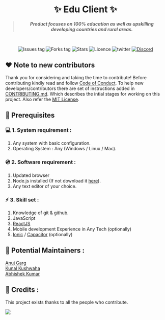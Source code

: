 <h1 align="center">
    ✨ Edu Client ✨
</h1>

<blockquote align="center"> <b><i>
    Product focuses on 100% education as well as upskilling developing countries and rural areas.</i></b>
</blockquote>

<br/>

<div align="center">

![Issues tag](https://img.shields.io/github/issues/codeforcauseorg/edu-client)
![Forks tag](https://img.shields.io/github/forks/codeforcauseorg/edu-client)
![Stars](https://img.shields.io/github/stars/codeforcauseorg/edu-client?style=social)
![Licence](https://img.shields.io/github/license/codeforcauseorg/edu-client)
![twitter](https://img.shields.io/twitter/follow/codeforcauseIn?style=social)
[![Discord](https://img.shields.io/discord/717102560909197493.svg?label=&logo=discord&logoColor=ffffff&color=7389D8&labelColor=6A7EC2)](https://discord.gg/jBHPxUz)

</div>

## ❤️ Note to new contributors

Thank you for considering and taking the time to contribute! Before contributing kindly read and follow [Code of Conduct](CODE_OF_CONDUCT.md). To help new developers/contributors there are set of instructions added in [CONTRIBUTING.md](CONTRIBUTING.md). Which describes the intial stages for working on this project. Also refer the [MIT License](LICENSE).

## 📌 Prerequisites

### 💻 1. System requirement :

1. Any system with basic configuration.
2. Operating System : Any (Windows / Linux / Mac).

### 💿 2. Software requirement :

1. Updated browser
2. Node.js installed (If not download it [here](https://nodejs.org/en/download/)).
3. Any text editor of your choice.

### ⚡ 3. Skill set :

1. Knowledge of git & github.
2. JavaScript
3. [ReactJS](https://reactjs.org/)
4. Mobile development Experience in Any Tech (optionally)
5. [Ionic](https://ionicframework.com/) / [Capacitor](https://capacitorjs.com/) (optionally)

## 📌 Potential Maintainers :

[Anuj Garg](https://github.com/KeenWarrior)\
[Kunal Kushwaha](https://github.com/kunal-kushwaha)\
[Abhishek Kumar](https://github.com/Abhishek-kumar09)

## 📌 Credits :

This project exists thanks to all the people who contribute.

<a href="https://github.com/codeforcauseorg/edu-client/graphs/contributors">
  <img src="https://contrib.rocks/image?repo=codeforcauseorg/edu-client" />
</a>

